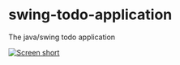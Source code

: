 swing-todo-application
======================

The java/swing todo application

[![Screen short](https://raw.github.com/javadev/swing-todo-application/master/swing-todo.png)](https://github.com/javadev/swing-todo-application/)
